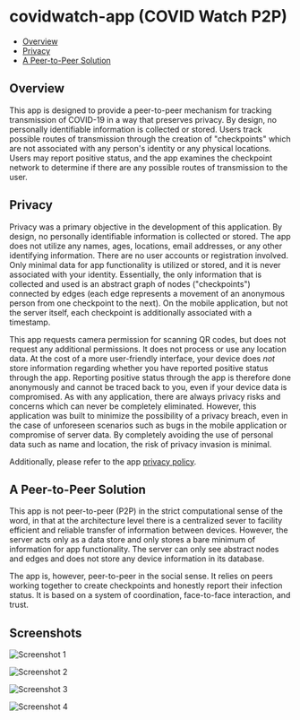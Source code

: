 # covidwatch-app (COVID Watch P2P)

- [Overview](#Overview)
- [Privacy](#Privacy)
- [A Peer-to-Peer Solution](#A-Peer-to-Peer-Solution)

## Overview

This app is designed to provide a peer-to-peer mechanism for tracking transmission of COVID-19 in a way that preserves privacy. By design, no personally identifiable information is collected or stored. Users track possible routes of transmission through the creation of "checkpoints" which are not associated with any person's identity or any physical locations. Users may report positive status, and the app examines the checkpoint network to determine if there are any possible routes of transmission to the user.

## Privacy

Privacy was a primary objective in the development of this application. By design, no personally identifiable information is collected or stored. The app does not utilize any names, ages, locations, email addresses, or any other identifying information. There are no user accounts or registration involved. Only minimal data for app functionality is utilized or stored, and it is never associated with your identity. Essentially, the only information that is collected and used is an abstract graph of nodes ("checkpoints") connected by edges (each edge represents a movement of an anonymous person from one checkpoint to the next). On the mobile application, but not the server itself, each checkpoint is additionally associated with a timestamp.

This app requests camera permission for scanning QR codes, but does not request any additional permissions. It does not process or use any location data. At the cost of a more user-friendly interface, your device does *not* store information regarding whether you have reported positive status through the app. Reporting positive status through the app is therefore done anonymously and cannot be traced back to you, even if your device data is compromised. As with any application, there are always privacy risks and concerns which can never be completely eliminated. However, this application was built to minimize the possibility of a privacy breach, even in the case of unforeseen scenarios such as bugs in the mobile application or compromise of server data. By completely avoiding the use of personal data such as name and location, the risk of privacy invasion is minimal.

Additionally, please refer to the app [privacy policy](PRIVACY.md).

## A Peer-to-Peer Solution

This app is not peer-to-peer (P2P) in the strict computational sense of the word, in that at the architecture level there is a centralized sever to facility efficient and reliable transfer of information between devices. However, the server acts only as a data store and only stores a bare minimum of information for app functionality. The server can only see abstract nodes and edges and does not store any device information in its database.

The app is, however, peer-to-peer in the social sense. It relies on peers working together to create checkpoints and honestly report their infection status. It is based on a system of coordination, face-to-face interaction, and trust.

## Screenshots

![Screenshot 1](doc/screen1.png)

![Screenshot 2](doc/screen2.png)

![Screenshot 3](doc/screen3.png)

![Screenshot 4](doc/screen4.png)
